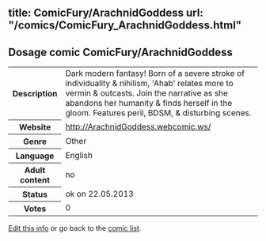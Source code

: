title: ComicFury/ArachnidGoddess
url: "/comics/ComicFury_ArachnidGoddess.html"
---
Dosage comic ComicFury/ArachnidGoddess
-----------------------------------------

<p id="msg"></p>
<script type="text/javascript">
if (window.location.search === '?edit_info_mail=sent_ok') {
  var elem = document.getElementById("msg");
  elem.innerHTML = 'Edited information sucessfully sent for review, which is usually done daily. Thanks!';
  elem.className = 'ok';
}
</script>
<table class="comicinfo">
<tr>
<th>Description</th><td>Dark modern fantasy! Born of a severe stroke of individuality &amp; nihilism, 'Ahab' relates more to vermin &amp; outcasts. Join the narrative as she abandons her humanity &amp; finds herself in the gloom. Features peril, BDSM, &amp; disturbing scenes.</td>
</tr>
<tr>
<th>Website</th><td><a href="http://ArachnidGoddess.webcomic.ws/">http://ArachnidGoddess.webcomic.ws/</a></td>
</tr>
<tr>
<th>Genre</th><td>Other</td>
</tr>
<tr>
<th>Language</th><td>English</td>
</tr>
<tr>
<th>Adult content</th><td>no</td>
</tr>
<tr>
<th>Status</th><td>ok on 22.05.2013</td>
</tr>
<tr>
<th>Votes</th><td>0</td>
</tr>
</table>

[Edit this info](ComicFury_ArachnidGoddess_edit.html) or go back to the [comic list](../comic-index.html).
